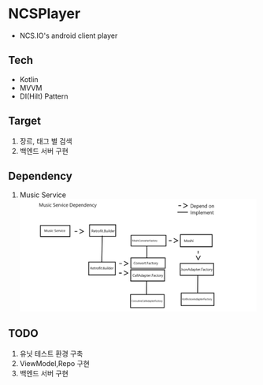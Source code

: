 # NCSPlayer
 -  NCS.IO's android client player

## Tech
 - Kotlin
 - MVVM
 - DI(Hilt) Pattern
 
## Target
 1. 장르, 태그 별 검색
 2. 백엔드 서버 구현

## Dependency
 1. Music Service
![Music Service Dependency](/images/music_dependency.png)


## TODO
1. 유닛 테스트 환경 구축
2. ViewModel,Repo 구현 
3. 백엔드 서버 구현

